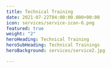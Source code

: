 ```yaml
---
title: Technical Training
date: 2021-07-22T04:00:00.000+00:00
icon: services/service-icon-6.png
featured: true
weight: "2"
heroHeading: Technical Training
heroSubHeading: Technical Trainings
heroBackground: services/service2.jpg

---
```

